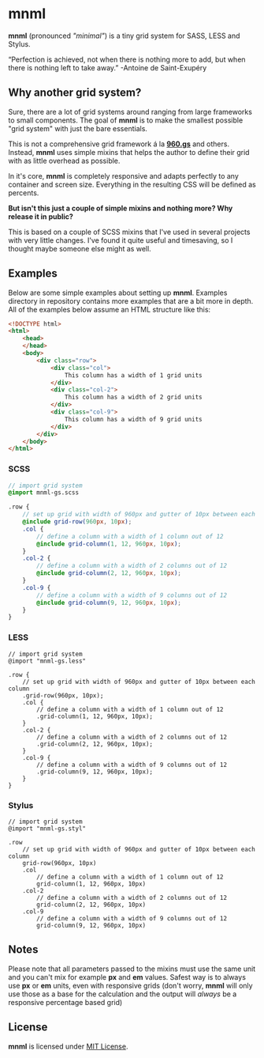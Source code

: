 # mnml

**mnml** (pronounced *"minimal"*) is a tiny grid system for SASS, LESS and Stylus.

> 
“Perfection is achieved, not when there is nothing more to add, but when there is nothing left to take away.” 
-Antoine de Saint-Exupéry

## Why another grid system?

Sure, there are a lot of grid systems around ranging from large frameworks to small components. The goal of **mnml** is to make the smallest possible "grid system" with just the bare essentials.

This is not a comprehensive grid framework á la [**960.gs**](http://960.gs/ "**960.gs**") and others. Instead, **mnml** uses simple mixins that helps the author to define their grid with as little overhead as possible.

In it's core, **mnml** is completely responsive and adapts perfectly to any container and screen size. Everything in the resulting CSS will be defined as percents.

**But isn't this just a couple of simple mixins and nothing more? Why release it in public?** 

This is based on a couple of SCSS mixins that I've used in several projects with very little changes. I've found it quite useful and timesaving, so I thought maybe someone else might as well.

## Examples

Below are some simple examples about setting up **mnml**. Examples directory in repository contains more examples that are a bit more in depth. All of the examples below assume an HTML structure like this:

```html
<!DOCTYPE html>
<html>
	<head>
	</head>
	<body>
		<div class="row">
			<div class="col">
				This column has a width of 1 grid units
			</div>
			<div class="col-2">
				This column has a width of 2 grid units
			</div>
			<div class="col-9">
				This column has a width of 9 grid units
			</div>
		</div>
	</body>
</html>
```

### SCSS

```scss
// import grid system
@import mnml-gs.scss

.row {
	// set up grid with width of 960px and gutter of 10px between each column
	@include grid-row(960px, 10px);
	.col {
		// define a column with a width of 1 column out of 12 
		@include grid-column(1, 12, 960px, 10px);
	}
	.col-2 {
		// define a column with a width of 2 columns out of 12 
		@include grid-column(2, 12, 960px, 10px);
	}
	.col-9 {
		// define a column with a width of 9 columns out of 12 
		@include grid-column(9, 12, 960px, 10px);
	}
}
```

### LESS

```less
// import grid system
@import "mnml-gs.less"

.row {
	// set up grid with width of 960px and gutter of 10px between each column
	.grid-row(960px, 10px);
	.col {
		// define a column with a width of 1 column out of 12
		.grid-column(1, 12, 960px, 10px);
	}
	.col-2 {
		// define a column with a width of 2 columns out of 12
		.grid-column(2, 12, 960px, 10px);
	}
	.col-9 {
		// define a column with a width of 9 columns out of 12
		.grid-column(9, 12, 960px, 10px);
	}
}
```

### Stylus

```
// import grid system
@import "mnml-gs.styl"

.row
	// set up grid with width of 960px and gutter of 10px between each column
	grid-row(960px, 10px)
	.col
		// define a column with a width of 1 column out of 12
		grid-column(1, 12, 960px, 10px)
	.col-2
		// define a column with a width of 2 columns out of 12
		grid-column(2, 12, 960px, 10px)
	.col-9
		// define a column with a width of 9 columns out of 12
		grid-column(9, 12, 960px, 10px)
```

## Notes

Please note that all parameters passed to the mixins must use the same unit and you can't mix for example **px** and **em** values. Safest way is to always use **px** or **em** units, even with responsive grids (don't worry, **mnml** will only use those as a base for the calculation and the output will *always* be a responsive percentage based grid)

## License

**mnml** is licensed under [MIT License](LICENSE).
